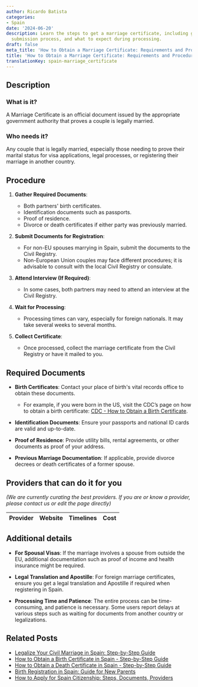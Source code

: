 ```yaml
---
author: Ricardo Batista
categories:
- Spain
date: '2024-06-20'
description: Learn the steps to get a marriage certificate, including gathering documents,
  submission process, and what to expect during processing.
draft: false
meta_title: 'How to Obtain a Marriage Certificate: Requirements and Procedure'
title: 'How to Obtain a Marriage Certificate: Requirements and Procedure'
translationKey: spain-marriage_certificate
---
```


## Description
### What is it?
A Marriage Certificate is an official document issued by the appropriate government authority that proves a couple is legally married.

### Who needs it?
Any couple that is legally married, especially those needing to prove their marital status for visa applications, legal processes, or registering their marriage in another country.

## Procedure
1. **Gather Required Documents**:
   - Both partners' birth certificates.
   - Identification documents such as passports.
   - Proof of residence.
   - Divorce or death certificates if either party was previously married.
   
2. **Submit Documents for Registration**:
   - For non-EU spouses marrying in Spain, submit the documents to the Civil Registry.
   - Non-European Union couples may face different procedures; it is advisable to consult with the local Civil Registry or consulate.

3. **Attend Interview (If Required)**:
   - In some cases, both partners may need to attend an interview at the Civil Registry.

4. **Wait for Processing**:
   - Processing times can vary, especially for foreign nationals. It may take several weeks to several months.

5. **Collect Certificate**:
   - Once processed, collect the marriage certificate from the Civil Registry or have it mailed to you.

## Required Documents
- **Birth Certificates**:
  Contact your place of birth's vital records office to obtain these documents.
  - For example, if you were born in the US, visit the CDC’s page on how to obtain a birth certificate: [CDC - How to Obtain a Birth Certificate](https://www.cdc.gov/nchs/w2w/index.htm).

- **Identification Documents**:
  Ensure your passports and national ID cards are valid and up-to-date.

- **Proof of Residence**:
  Provide utility bills, rental agreements, or other documents as proof of your address.

- **Previous Marriage Documentation**:
  If applicable, provide divorce decrees or death certificates of a former spouse.

## Providers that can do it for you
_(We are currently curating the best providers. If you are or know a provider, please contact us or edit the page directly)_

| Provider        |     Website     |     Timelines    |       Cost      |
| :-------------: | :-------------: |  :-------------: | :-------------: |

## Additional details
- **For Spousal Visas**:
  If the marriage involves a spouse from outside the EU, additional documentation such as proof of income and health insurance might be required.

- **Legal Translation and Apostille**:
  For foreign marriage certificates, ensure you get a legal translation and Apostille if required when registering in Spain.

- **Processing Time and Patience**:
  The entire process can be time-consuming, and patience is necessary. Some users report delays at various steps such as waiting for documents from another country or legalizations.

## Related Posts

- [Legalize Your Civil Marriage in Spain: Step-by-Step Guide](https://tramitit.com/guides/spain/civil_marriage_application/)
- [How to Obtain a Birth Certificate in Spain - Step-by-Step Guide](https://tramitit.com/guides/spain/birth_certificate/)
- [How to Obtain a Death Certificate in Spain - Step-by-Step Guide](https://tramitit.com/guides/spain/death_certificate/)
- [Birth Registration in Spain: Guide for New Parents](https://tramitit.com/guides/spain/birth_registration/)
- [How to Apply for Spain Citizenship: Steps, Documents, Providers](https://tramitit.com/guides/spain/citizenship_application/)